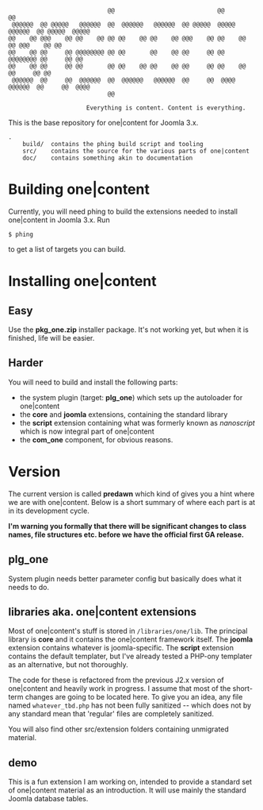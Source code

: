 
                                @@                             @@                       @@
     @@@@@@  @@ @@@@@   @@@@@@  @@  @@@@@@   @@@@@@  @@ @@@@@  @@@@@  @@@@@@  @@ @@@@@  @@@@@
    @@    @@ @@@    @@ @@    @@ @@ @@    @@ @@    @@ @@@    @@ @@    @@    @@ @@@    @@ @@
    @@    @@ @@     @@ @@@@@@@@ @@ @@       @@    @@ @@     @@ @@    @@@@@@@@ @@     @@ @@
    @@    @@ @@     @@ @@       @@ @@    @@ @@    @@ @@     @@ @@    @@       @@     @@ @@
     @@@@@@  @@     @@  @@@@@@  @@  @@@@@@   @@@@@@  @@     @@  @@@@  @@@@@@  @@     @@  @@@@
                                @@
                         
                          Everything is content. Content is everything.

This is the base repository for one|content for Joomla 3.x. 

    .
        build/  contains the phing build script and tooling
        src/    contains the source for the various parts of one|content
        doc/    contains something akin to documentation 

# Building one|content

Currently, you will need phing to build the extensions needed to install one|content in Joomla 3.x. Run 

    $ phing
    
to get a list of targets you can build. 

# Installing one|content

## Easy

Use the **pkg_one.zip** installer package. It's not working yet, but when it is finished, life will be easier.

## Harder

You will need to build and install the following parts:

* the system plugin (target: **plg_one**) which sets up the autoloader for one|content
* the **core** and **joomla** extensions, containing the standard library
* the **script** extension containing what was formerly known as *nanoscript* which is now integral part of one|content 
* the **com_one** component, for obvious reasons.

# Version

The current version is called **predawn** which kind of gives you a hint where we are with one|content. Below is a short summary of where each part is at in its development cycle.

**I'm warning you formally that there will be significant changes to class names, file structures etc. before we have the official first GA release.** 

## plg_one

System plugin needs better parameter config but basically does what it needs to do. 

## libraries aka. one|content extensions

Most of one|content's stuff is stored in `/libraries/one/lib`. The principal library is **core** and it contains the one|content framework itself. The **joomla** extension contains whatever is joomla-specific. The **script** extension contains the default templater, but I've already tested a PHP-ony templater as an alternative, but not thoroughly.  

The code for these is refactored from the previous J2.x version of one|content and heavily work in progress. I assume that most of the short-term changes are going to be located here. To give you an idea, any file named `whatever_tbd.php` has not been fully sanitized -- which does not by any standard mean that 'regular' files are completely sanitized.
  
You will also find other src/extension folders containing unmigrated material.

## demo

This is a fun extension I am working on, intended to provide a standard set of one|content material as an introduction. It will use mainly the standard Joomla database tables.  
